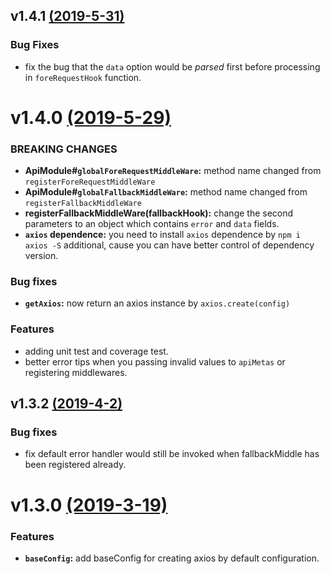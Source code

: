 ## v1.4.1 [(2019-5-31)](https://github.com/CalvinVon/axios-api-module/compare/v1.4.0...v1.4.1)
### Bug Fixes
- fix the bug that the `data` option would be *parsed* first before processing in `foreRequestHook` function.

# v1.4.0 [(2019-5-29)](https://github.com/CalvinVon/axios-api-module/compare/v1.3.2release...v1.4.0)

### BREAKING CHANGES
- **ApiModule#`globalForeRequestMiddleWare`:** method name changed from `registerForeRequestMiddleWare`
- **ApiModule#`globalFallbackMiddleWare`:** method name changed from `registerFallbackMiddleWare`
- **registerFallbackMiddleWare(fallbackHook):** change the second parameters to an object which contains `error` and `data` fields.
- **`axios` dependence:** you need to install `axios` dependence by `npm i axios -S` additional, cause you can have better control of dependency version.

### Bug fixes
- **`getAxios`:** now return an axios instance by `axios.create(config)`

### Features
- adding unit test and coverage test.
- better error tips when you passing invalid values to `apiMetas` or registering middlewares.

## v1.3.2 [(2019-4-2)](https://github.com/CalvinVon/axios-api-module/compare/v1.3.0...v1.3.2release)
### Bug fixes
- fix default error handler would still be invoked when fallbackMiddle has been registered already.

# v1.3.0 [(2019-3-19)](https://github.com/CalvinVon/axios-api-module/compare/v1.2.0...v1.3.0)
### Features
- **`baseConfig`:** add baseConfig for creating axios by default configuration.
